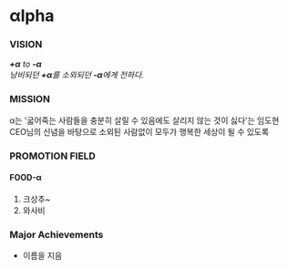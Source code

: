 # **αlpha**

### VISION
*__+α__ to __-α__*  
*낭비되던 **+α**를 소외되던 **-α**에게 전하다.*
### MISSION
α는 '굷어죽는 사람들을 충분히 살릴 수 있음에도 살리지 않는 것이 싫다'는 임도현 CEO님의 신념을 바탕으로 소외된 사람없이 모두가 행복한 세상이 될 수 있도록 

### PROMOTION FIELD

#### FOOD-α
1. 크상추~
2. 와사비

### Major Achievements
- 이름을 지음

<!--

**Here are some ideas to get you started:**

🙋‍♀️ A short introduction - what is your organization all about?
🌈 Contribution guidelines - how can the community get involved?
👩‍💻 Useful resources - where can the community find your docs? Is there anything else the community should know?
🍿 Fun facts - what does your team eat for breakfast?
🧙 Remember, you can do mighty things with the power of [Markdown](https://docs.github.com/github/writing-on-github/getting-started-with-writing-and-formatting-on-github/basic-writing-and-formatting-syntax)
-->
